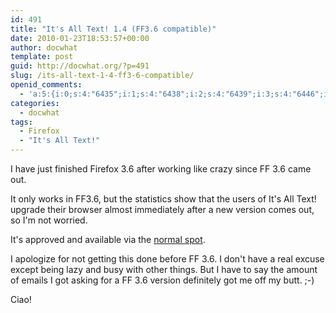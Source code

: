 ```yaml
---
id: 491
title: "It's All Text! 1.4 (FF3.6 compatible)"
date: 2010-01-23T18:53:57+00:00
author: docwhat
template: post
guid: http://docwhat.org/?p=491
slug: /its-all-text-1-4-ff3-6-compatible/
openid_comments:
  - 'a:5:{i:0;s:4:"6435";i:1;s:4:"6438";i:2;s:4:"6439";i:3;s:4:"6446";i:4;s:4:"6447";}'
categories:
  - docwhat
tags:
  - Firefox
  - "It's All Text!"
---
```


I have just finished Firefox 3.6 after working like crazy since FF 3.6 came out.

It only works in FF3.6, but the statistics show that the users of It's All Text!
upgrade their browser almost immediately after a new version comes out, so I'm
not worried.

It's approved and available via the
[normal spot](https://addons.mozilla.org/en-US/firefox/addon/4125).

I apologize for not getting this done before FF 3.6. I don't have a real excuse
except being lazy and busy with other things. But I have to say the amount of
emails I got asking for a FF 3.6 version definitely got me off my butt. ;-)

Ciao!
